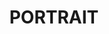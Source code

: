 ---
layout: gallery
title: PORTRAIT
gallery:

- src: IMG_9249.jpg
  title: Untitled 
  width: 50
  height: 60
  media: Oil, Canvas
  year: 2015

- src: IMG_9278.jpg
  title: Untitled 
  width: 50
  height: 60
  media: Oil, Canvas
  year: 2015

- src: IMG_9284.jpg
  title: Untitled 
  width: 50
  height: 60
  media: Oil, Canvas
  year: 2015

- src: IMG_9290.jpg
  title: Untitled 
  width: 50
  height: 60
  media: Oil, Canvas
  year: 2015

- src: IMG_9292.jpg
  title: Untitled 
  width: 50
  height: 60
  media: Oil, Canvas
  year: 2015

- src: IMG_9302.jpg
  title: Untitled 
  width: 50
  height: 60
  media: Oil, Canvas
  year: 2015

- src: IMG_9305.jpg
  title: Untitled 
  width: 50
  height: 60
  media: Oil, Canvas
  year: 2015

- src: IMG_9344.jpg
  title: Untitled 
  width: 50
  height: 60
  media: Oil, Canvas
  year: 2015

- src: IMG_9357.jpg
  title: Untitled 
  width: 50
  height: 60
  media: Oil, Canvas
  year: 2015

- src: IMG_9360.jpg
  title: Untitled 
  width: 50
  height: 60
  media: Oil, Canvas
  year: 2015

- src: IMG_9368.jpg
  title: Untitled 
  width: 50
  height: 60
  media: Oil, Canvas
  year: 2015

- src: IMG_9374.jpg
  title: Untitled 
  width: 50
  height: 60
  media: Oil, Canvas
  year: 2015

- src: IMG_9389.jpg
  title: Untitled 
  width: 50
  height: 60
  media: Oil, Canvas
  year: 2015

- src: IMG_9411.jpg
  title: Untitled 
  width: 50
  height: 60
  media: Oil, Canvas
  year: 2015

 
---